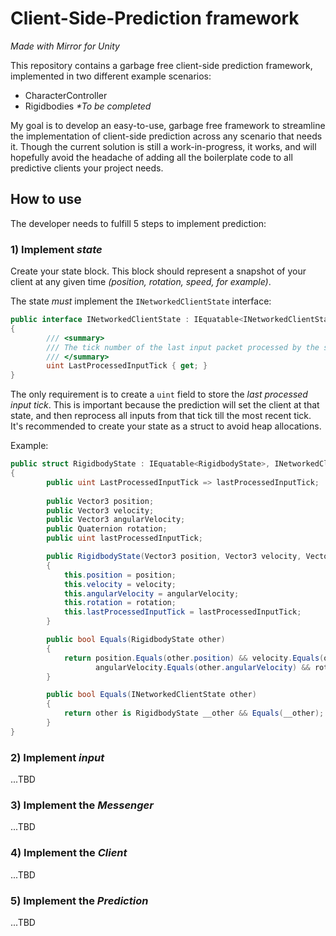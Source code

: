 # Client-Side-Prediction framework
_Made with Mirror for Unity_

This repository contains a garbage free client-side prediction framework, implemented in two different example scenarios:
* CharacterController
* Rigidbodies _*To be completed_

My goal is to develop an easy-to-use, garbage free framework to streamline the implementation of client-side prediction across any scenario that needs it. Though the current solution is still a work-in-progress, it works, and will hopefully avoid the headache of adding all the boilerplate code to all predictive clients your project needs.

## How to use

The developer needs to fulfill 5 steps to implement prediction:

### 1) Implement _state_

Create your state block. This block should represent a snapshot of your client at any given time _(position, rotation, speed, for example)_. 

The state *must* implement the `INetworkedClientState` interface:
```cs
public interface INetworkedClientState : IEquatable<INetworkedClientState>
{
        /// <summary>
        /// The tick number of the last input packet processed by the server
        /// </summary>
        uint LastProcessedInputTick { get; }
}
```

The only requirement is to create a `uint` field to store the _last processed input tick_. This is important because the prediction will set the client at that state, and then reprocess all inputs from that tick till the most recent tick. It's recommended to create your state as a struct to avoid heap allocations.

Example:
```cs
public struct RigidbodyState : IEquatable<RigidbodyState>, INetworkedClientState
{
        public uint LastProcessedInputTick => lastProcessedInputTick;
        
        public Vector3 position;
        public Vector3 velocity;
        public Vector3 angularVelocity;
        public Quaternion rotation;
        public uint lastProcessedInputTick;

        public RigidbodyState(Vector3 position, Vector3 velocity, Vector3 angularVelocity, Quaternion rotation, uint lastProcessedInputTick)
        {
            this.position = position;
            this.velocity = velocity;
            this.angularVelocity = angularVelocity;
            this.rotation = rotation;
            this.lastProcessedInputTick = lastProcessedInputTick;
        }

        public bool Equals(RigidbodyState other)
        {
            return position.Equals(other.position) && velocity.Equals(other.velocity) && 
                   angularVelocity.Equals(other.angularVelocity) && rotation.Equals(other.rotation);
        }

        public bool Equals(INetworkedClientState other)
        {
            return other is RigidbodyState __other && Equals(__other);
        }
}
```

### 2) Implement _input_

...TBD

### 3) Implement the _Messenger_

...TBD

### 4) Implement the _Client_

...TBD

### 5) Implement the _Prediction_

...TBD

